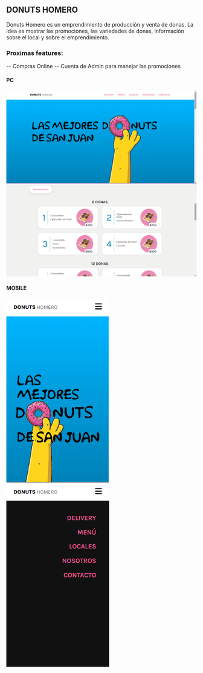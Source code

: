 ## DONUTS HOMERO

Donuts Homero es un emprendimiento de producción y venta de donas. La idea es mostrar las promociones, las variedades de donas, información sobre el local y sobre el emprendimiento.

### Proximas features:

-- Compras Online
-- Cuenta de Admin para manejar las promociones

#### PC
<img src="./donutshomero/public/images/app_pc.png" alt="app_pc" />

<img src="./donutshomero/public/images/app_home_pc.png" alt="app_pc" />

#### MOBILE

<img src="./donutshomero/public/images/app_mobile.png" alt="app_pc" />

<img src="./donutshomero/public/images/app_nav_mobile.png" alt="app_pc" />
